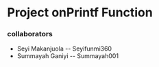 # Project onPrintf Function
### collaborators
* Seyi Makanjuola -- Seyifunmi360
* Summayah Ganiyi -- Summayah001
